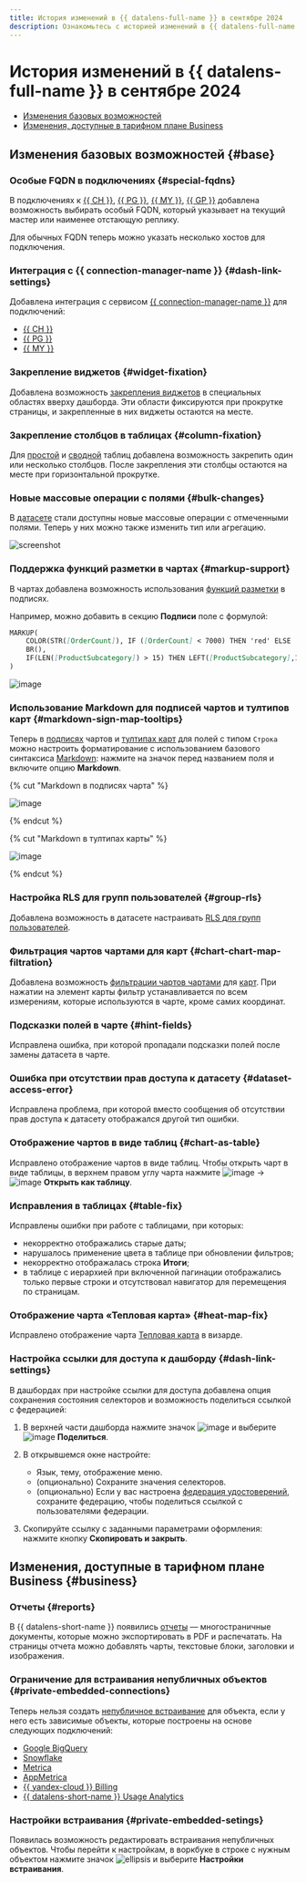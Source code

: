 ```yaml
---
title: История изменений в {{ datalens-full-name }} в сентябре 2024
description: Ознакомьтесь с историей изменений в {{ datalens-full-name }} за сентябрь 2024.
---
```


# История изменений в {{ datalens-full-name }} в сентябре 2024


* [Изменения базовых возможностей](#base)
* [Изменения, доступные в тарифном плане Business](#business)

## Изменения базовых возможностей {#base}




### Особые FQDN в подключениях {#special-fqdns}

В подключениях к [{{ CH }}](../operations/connection/create-clickhouse.md), [{{ PG }}](../operations/connection/create-postgresql.md), [{{ MY }}](../operations/connection/create-mysql.md), [{{ GP }}](../operations/connection/create-greenplum.md) добавлена возможность выбирать особый FQDN, который указывает на текущий мастер или наименее отстающую реплику.

Для обычных FQDN теперь можно указать несколько хостов для подключения.

### Интеграция с {{ connection-manager-name }} {#dash-link-settings}

Добавлена интеграция с сервисом [{{ connection-manager-name }}](../../metadata-hub/concepts/connection-manager.md) для подключений:

* [{{ CH }}](../operations/connection/create-clickhouse.md)
* [{{ PG }}](../operations/connection/create-postgresql.md)
* [{{ MY }}](../operations/connection/create-mysql.md)


### Закрепление виджетов {#widget-fixation}

Добавлена возможность [закрепления виджетов](../dashboard/settings.md#widget-fixation) в специальных областях вверху дашборда. Эти области фиксируются при прокрутке страницы, и закрепленные в них виджеты остаются на месте.

### Закрепление столбцов в таблицах {#column-fixation}

Для [простой](../visualization-ref/table-chart.md#column-fixation) и [сводной](../visualization-ref/pivot-table-chart.md#column-fixation) таблиц добавлена возможность закрепить один или несколько столбцов. После закрепления эти столбцы остаются на месте при горизонтальной прокрутке.

### Новые массовые операции с полями {#bulk-changes}

В [датасете](../dataset/index.md) стали доступны новые массовые операции с отмеченными полями. Теперь у них можно также изменить тип или агрегацию.

![screenshot](../../_assets/datalens/dataset/dataset-fields-bulk-changes-2.png)

### Поддержка функций разметки в чартах {#markup-support}

В чартах добавлена возможность использования [функций разметки](../function-ref/markup-functions.md) в подписях.

Например, можно добавить в секцию **Подписи** поле с формулой:

```markdown
MARKUP(
    COLOR(STR([OrderCount]), IF ([OrderCount] < 7000) THEN 'red' ELSE 'green' END),
    BR(),
    IF(LEN([ProductSubcategory]) > 15) THEN LEFT([ProductSubcategory],15) +'...' ELSE [ProductSubcategory] END
)
```

![image](../../_assets/datalens/release-notes/markup-chart.png)

### Использование Markdown для подписей чартов и тултипов карт {#markdown-sign-map-tooltips}

Теперь в [подписях](../concepts/chart/settings.md#sign) чартов и [тултипах карт](../concepts/chart/settings.md#map-settings) для полей с типом `Строка` можно настроить форматирование с использованием базового синтаксиса [Markdown](../dashboard/markdown.md): нажмите на значок перед названием поля и включите опцию **Markdown**.

{% cut "Markdown в подписях чарта" %}

![image](../../_assets/datalens/release-notes/markdown-chart.png)

{% endcut %}

{% cut "Markdown в тултипах карты" %}

![image](../../_assets/datalens/release-notes/markdown-chart-map.png)

{% endcut %}

### Настройка RLS для групп пользователей {#group-rls}

Добавлена возможность в датасете настраивать [RLS для групп пользователей](../security/row-level-security.md#group-rls).

### Фильтрация чартов чартами для карт {#chart-chart-map-filtration}

Добавлена возможность [фильтрации чартов чартами](../dashboard/chart-chart-filtration.md) для [карт](../visualization-ref/map-chart.md). При нажатии на элемент карты фильтр устанавливается по всем измерениям, которые используются в чарте, кроме самих координат.


### Подсказки полей в чарте {#hint-fields}

Исправлена ошибка, при которой пропадали подсказки полей после замены датасета в чарте.

### Ошибка при отсутствии прав доступа к датасету {#dataset-access-error}

Исправлена проблема, при которой вместо сообщения об отсутствии прав доступа к датасету отображался другой тип ошибки.

### Отображение чартов в виде таблиц {#chart-as-table}

Исправлено отображение чартов в виде таблиц. Чтобы открыть чарт в виде таблицы, в верхнем правом углу чарта нажмите ![image](../../_assets/console-icons/ellipsis.svg) → ![image](../../_assets/console-icons/layout-cells.svg) **Открыть как таблицу**.

### Исправления в таблицах {#table-fix}

Исправлены ошибки при работе с таблицами, при которых:

* некорректно отображались старые даты;
* нарушалось применение цвета в таблице при обновлении фильтров;
* некорректно отображалась строка **Итоги**;
* в таблице с иерархией при включенной пагинации отображались только первые строки и отсутствовал навигатор для перемещения по страницам.

### Отображение чарта «Тепловая карта» {#heat-map-fix}

Исправлено отображение чарта [Тепловая карта](../visualization-ref/heat-map-chart.md) в визарде.


### Настройка ссылки для доступа к дашборду {#dash-link-settings}

В дашбордах при настройке ссылки для доступа добавлена опция сохранения состояния селекторов и возможность поделиться ссылкой с федерацией:

1. В верхней части дашборда нажмите значок ![image](../../_assets/console-icons/ellipsis.svg) и выберите ![image](../../_assets/console-icons/arrow-shape-turn-up-right.svg) **Поделиться**.
1. В открывшемся окне настройте:

   * Язык, тему, отображение меню.
   * (опционально) Сохраните значения селекторов.
   * (опционально) Если у вас настроена [федерация удостоверений](../../organization/concepts/add-federation.md), сохраните федерацию, чтобы поделиться ссылкой с пользователями федерации.

1. Скопируйте ссылку с заданными параметрами оформления: нажмите кнопку **Скопировать и закрыть**.

## Изменения, доступные в тарифном плане Business {#business}

### Отчеты {#reports}

В {{ datalens-short-name }} появились [отчеты](../reports/index.md) — многостраничные документы, которые можно экспортировать в PDF и распечатать. На страницы отчета можно добавлять чарты, текстовые блоки, заголовки и изображения.

### Ограничение для встраивания непубличных объектов {#private-embedded-connections}

Теперь нельзя создать [непубличное встраивание](../security/private-embedded-objects.md) для объекта, если у него есть зависимые объекты, которые построены на основе следующих подключений:

* [Google BigQuery](../operations/connection/create-big-query.md)
* [Snowflake](../operations/connection/create-snowflake.md)
* [Metrica](../operations/connection/create-metrica-api.md)
* [AppMetrica](../operations/connection/create-appmetrica.md)
* [{{ yandex-cloud }} Billing](../operations/connection/create-cloud-billing.md)
* [{{ datalens-short-name }} Usage Analytics](../operations/connection/create-usage-tracking.md)

### Настройки встраивания {#private-embedded-setings}

Появилась возможность редактировать встраивания непубличных объектов. Чтобы перейти к настройкам, в воркбуке в строке с нужным объектом нажмите значок ![ellipsis](../../_assets/console-icons/ellipsis.svg) и выберите **Настройки встраивания**.


